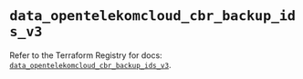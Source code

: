 # `data_opentelekomcloud_cbr_backup_ids_v3`

Refer to the Terraform Registry for docs: [`data_opentelekomcloud_cbr_backup_ids_v3`](https://registry.terraform.io/providers/opentelekomcloud/opentelekomcloud/1.36.19/docs/data-sources/cbr_backup_ids_v3).
